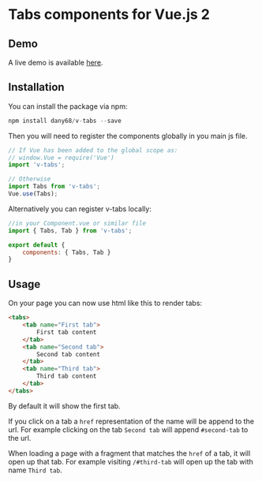 # Tabs components for Vue.js 2

## Demo

A live demo is available [here](https://dany68.github.io/elements/docs/components/tabs).


## Installation

You can install the package via npm:

```php
npm install dany68/v-tabs --save
```

Then you will need to register the components globally in you main js file.

```js
// If Vue has been added to the global scope as:
// window.Vue = require('Vue')
import 'v-tabs';

// Otherwise
import Tabs from 'v-tabs';
Vue.use(Tabs);
```

Alternatively you can register v-tabs locally:

```js
//in your Component.vue or similar file
import { Tabs, Tab } from 'v-tabs';

export default {
    components: { Tabs, Tab }
}
```

## Usage

On your page you can now use html like this to render tabs:

```html
<tabs>
    <tab name="First tab">
        First tab content
    </tab>
    <tab name="Second tab">
        Second tab content
    </tab>
    <tab name="Third tab">
        Third tab content
    </tab>
</tabs>
```

By default it will show the first tab.

If you click on a tab a `href` representation of the name will be append to the url. For example clicking on the tab `Second tab` will append `#second-tab` to the url.

When loading a page with a fragment that matches the `href` of a tab, it will open up that tab. For example visiting `/#third-tab` will open up the tab with name `Third tab`.
